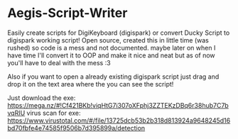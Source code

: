 # Aegis-Script-Writer
Easily create scripts for DigiKeyboard (digispark) or convert Ducky Script to digispark working script!
Open source, created this in little time (was rushed) so code is a mess and not documented. maybe later on when I have time I'll convert it to OOP and make it nice and neat but as of now you'll have to deal with the mess :3

Also if you want to open a already existing digispark script just drag and drop it on the text area where the you can see the script!

Just download the exe: https://mega.nz/#!Cf421BKb!viqHtG7i307oXFphj3ZZTEKzDBq6r38hub7C7bvqRIU
virus scan for exe: https://www.virustotal.com/#/file/13725dcb53b2b318d813924a9648245d16bd70fbfe4e74585f9506b7d395899a/detection
